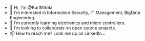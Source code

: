 - 👋 Hi, I’m @KarlMSola
- 👀 I’m interested in Information Security, IT Management, BigData Engineering.
- 🌱 I’m currently learning electronics and micro controllers.
- 💞️ I’m looking to collaborate on open source projects.
- 📫 How to reach me? Look me up on LinkedIn...

<!---
KarlMSola/KarlMSola is a ✨ special ✨ repository because its `README.md` (this file) appears on your GitHub profile.
You can click the Preview link to take a look at your changes.
--->
